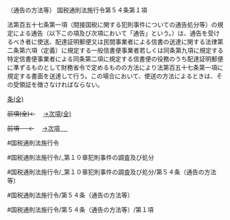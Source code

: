 （通告の方法等）
国税通則法施行令第５４条第１項

法第百五十七条第一項（間接国税に関する犯則事件についての通告処分等）の規定による通告（以下この項及び次項において「通告」という。）は、通告を受けるべき者に使送、配達証明郵便又は民間事業者による信書の送達に関する法律第二条第六項（定義）に規定する一般信書便事業者若しくは同条第九項に規定する特定信書便事業者による同条第二項に規定する信書便の役務のうち配達証明郵便に準ずるものとして財務省令で定めるものの方法により法第百五十七条第一項に規定する書面を送達して行う。この場合において、使送の方法によるときは、その受領証を徴さなければならない。

[条(全)](国税通則法施行＿令＿第５４条_.md)

~~前項(全)←~~　  [→次項(全)](国税通則法施行＿令＿第５４条第２項_.md)

~~前項 　 ←~~　  [→次項 　 ](国税通則法施行＿令＿第５４条第２項.md)



#国税通則法施行令

#国税通則法施行令/_第１０章犯則事件の調査及び処分

#国税通則法施行令/_第１０章犯則事件の調査及び処分/第５４条（通告の方法等）

#国税通則法施行令/第５４条（通告の方法等）

#国税通則法施行令/第５４条（通告の方法等）/第１項

